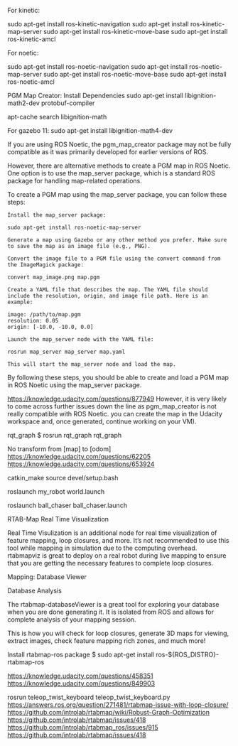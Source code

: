 For kinetic:

sudo apt-get install ros-kinetic-navigation
sudo apt-get install ros-kinetic-map-server
sudo apt-get install ros-kinetic-move-base
sudo apt-get install ros-kinetic-amcl

For noetic:

sudo apt-get install ros-noetic-navigation
sudo apt-get install ros-noetic-map-server
sudo apt-get install ros-noetic-move-base
sudo apt-get install ros-noetic-amcl


PGM Map Creator: Install Dependencies
sudo apt-get install libignition-math2-dev protobuf-compiler


apt-cache search libignition-math

For gazebo 11:
sudo apt-get install libignition-math4-dev   



If you are using ROS Noetic, the pgm_map_creator package may not be fully compatible as it was primarily developed for earlier versions of ROS.

However, there are alternative methods to create a PGM map in ROS Noetic. One option is to use the map_server package, which is a standard ROS package for handling map-related operations.

To create a PGM map using the map_server package, you can follow these steps:

    Install the map_server package:

    sudo apt-get install ros-noetic-map-server

    Generate a map using Gazebo or any other method you prefer. Make sure to save the map as an image file (e.g., PNG).

    Convert the image file to a PGM file using the convert command from the ImageMagick package:

    convert map_image.png map.pgm

    Create a YAML file that describes the map. The YAML file should include the resolution, origin, and image file path. Here is an example:

    image: /path/to/map.pgm
    resolution: 0.05
    origin: [-10.0, -10.0, 0.0]

    Launch the map_server node with the YAML file:

    rosrun map_server map_server map.yaml

    This will start the map_server node and load the map.

By following these steps, you should be able to create and load a PGM map in ROS Noetic using the map_server package.


https://knowledge.udacity.com/questions/877949
However, it is very likely to come across further issues down the line as pgm_map_creator is not really compatible with ROS Noetic. you can create the map in the Udacity workspace and, once generated, continue working on your VM).



rqt_graph
$ rosrun rqt_graph rqt_graph

No transform from [map] to [odom]
https://knowledge.udacity.com/questions/62205
https://knowledge.udacity.com/questions/653924

catkin_make
source devel/setup.bash

roslaunch my_robot world.launch

roslaunch ball_chaser ball_chaser.launch


RTAB-Map Real Time Visualization

Real Time Visulization is an additional node for real time visualization of feature mapping, loop closures, and more.
It’s not recommended to use this tool while mapping in simulation due to the computing overhead. rtabmapviz is great to deploy on a real robot during live mapping to ensure that you are getting the necessary features to complete loop closures.


Mapping: Database Viewer 

Database Analysis

The rtabmap-databaseViewer is a great tool for exploring your database when you are done generating it. It is isolated from ROS and allows for complete analysis of your mapping session.

This is how you will check for loop closures, generate 3D maps for viewing, extract images, check feature mapping rich zones, and much more!


Install rtabmap-ros package $ sudo apt-get install ros-${ROS_DISTRO}-rtabmap-ros

https://knowledge.udacity.com/questions/458351
https://knowledge.udacity.com/questions/849903


rosrun teleop_twist_keyboard teleop_twist_keyboard.py 
https://answers.ros.org/question/271481/rtabmap-issue-with-loop-closure/
https://github.com/introlab/rtabmap/wiki/Robust-Graph-Optimization
https://github.com/introlab/rtabmap/issues/418
https://github.com/introlab/rtabmap_ros/issues/915
https://github.com/introlab/rtabmap/issues/418

